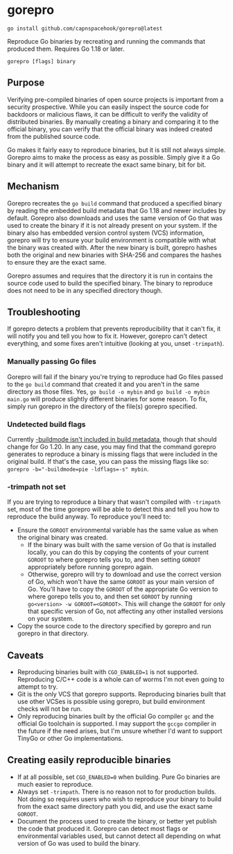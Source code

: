# gorepro

`go install github.com/capnspacehook/gorepro@latest`

Reproduce Go binaries by recreating and running the commands that produced them. Requires Go 1.18 or later.

`gorepro [flags] binary`

## Purpose

Verifying pre-compiled binaries of open source projects is important from a security prospective. While you can easily inspect the source code for backdoors or
malicious flaws, it can be difficult to verify the validity of distributed binaries. By manually creating a binary and comparing it to the official binary, you can verify that the official binary was indeed created from the published source code.

Go makes it fairly easy to reproduce binaries, but it is still not always simple. Gorepro aims to make the process as easy as possible. Simply give it a Go binary and it will attempt to recreate the exact same binary, bit for bit.

## Mechanism

Gorepro recreates the `go build` command that produced a specified binary by reading the embedded build metadata that Go 1.18 and newer includes by default. Gorepro also
downloads and uses the same version of Go that was used to create the binary if it is not already present on your system. If the binary also has embedded version control system (VCS) information, gorepro will try to ensure your build environment is compatible with what the binary was created with. After the new binary is built, gorepro hashes both the original and new binaries with SHA-256 and compares the hashes to ensure they are the exact same.

Gorepro assumes and requires that the directory it is run in contains the source code used to build the specified binary. The binary to reproduce does not need to be in any specified directory though.

## Troubleshooting

If gorepro detects a problem that prevents reproducibility that it can't fix, it will notify you and tell you how to fix it.
However, gorepro can't detect everything, and some fixes aren't intuitive (looking at you, unset `-trimpath`).

### Manually passing Go files

Gorepro will fail if the binary you're trying to reproduce had Go files passed to the `go build` command that created it and you aren't in the same directory as those files. Yes, `go build -o mybin` and `go build -o mybin main.go` will produce slightly different binaries for some reason. To fix, simply run gorepro in the directory of the file(s) gorepro specified.

### Undetected build flags

Currently [-buildmode isn't included in build metadata](https://github.com/golang/go/issues/53856), though that should change for Go 1.20. In any case, you may find that the command gorepro generates to reproduce a binary is missing flags that were included in the original build. If that's the case, you can pass the missing flags like so: `gorepro -b="-buildmode=pie -ldflags=-s" mybin`.

### -trimpath not set

If you are trying to reproduce a binary that wasn't compiled with `-trimpath` set, most of the time gorepro will be able to detect this and tell you how to reproduce the build anyway. To reproduce you'll need to:

- Ensure the `GOROOT` environmental variable has the same value as when the original binary was created.
  - If the binary was built with the same version of Go that is installed locally, you can do this by copying the contents of your current `GOROOT` to where gorepro tells you to, and then setting `GOROOT` appropriately before running gorepro again.
  - Otherwise, gorepro will try to download and use the correct version of Go, which won't have the same `GOROOT` as your main version of Go. You'll have to copy the `GOROOT` of the appropriate Go version to where gorepo tells you to, and then set `GOROOT` by running `go<version> -w GOROOT=<GOROOT>`. This will change the `GOROOT` for only that specific version of Go, not affecting any other installed versions on your system.
- Copy the source code to the directory specified by gorepro and run gorepro in that directory.

## Caveats

- Reproducing binaries built with `CGO_ENABLED=1` is not supported. Reproducing C/C++ code is a whole can of worms I'm not even going to attempt to try.
- Git is the only VCS that gorepro supports. Reproducing binaries built that use other VCSes is possible using gorepro, but build environment checks will not be run.
- Only reproducing binaries built by the official Go compiler `gc` and the official Go toolchain is supported. I may support the `gccgo` compiler in the future if the need arises, but I'm unsure whether I'd want to support TinyGo or other Go implementations.

## Creating easily reproducible binaries

- If at all possible, set `CGO_ENABLED=0` when building. Pure Go binaries are much easier to reproduce.
- Always set `-trimpath`. There is no reason not to for production builds. Not doing so requires users who wish to reproduce your binary to build from the exact same directory path you did, and use the exact same `GOROOT`.
- Document the process used to create the binary, or better yet publish the code that produced it. Gorepro can detect most flags or environmental variables used, but cannot detect all depending on what version of Go was used to build the binary.
